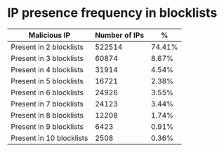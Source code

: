 # IP presence frequency in blocklists
| Malicious IP | Number of IPs | % |
|----|----|----|
| Present in 2 blocklists | 522514 | 74.41% |
| Present in 3 blocklists | 60874 | 8.67% |
| Present in 4 blocklists | 31914 | 4.54% |
| Present in 5 blocklists | 16721 | 2.38% |
| Present in 6 blocklists | 24926 | 3.55% |
| Present in 7 blocklists | 24123 | 3.44% |
| Present in 8 blocklists | 12208 | 1.74% |
| Present in 9 blocklists | 6423 | 0.91% |
| Present in 10 blocklists | 2508 | 0.36% |
